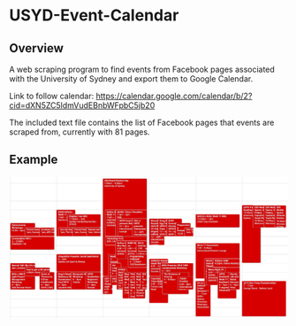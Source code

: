 # USYD-Event-Calendar

## Overview
A web scraping program to find events from Facebook pages associated with the University of Sydney and export them to Google Calendar.

Link to follow calendar: https://calendar.google.com/calendar/b/2?cid=dXN5ZC5ldmVudEBnbWFpbC5jb20

The included text file contains the list of Facebook pages that events are scraped from, currently with 81 pages.

## Example
![alt text](https://github.com/dy27/USYD-Event-Calendar/blob/master/calendarweek.JPG?raw=true)
